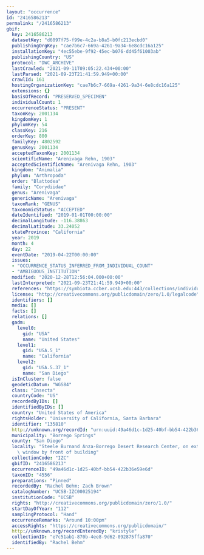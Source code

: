 ```yaml
---
layout: "occurrence"
id: "2416586213"
permalink: "/2416586213"
gbif:
  key: 2416586213
  datasetKey: "d6097f75-f99e-4c2a-b8a5-b0fc213ecbd0"
  publishingOrgKey: "cae7b6c7-669a-4261-9a34-6e8cdc16a125"
  installationKey: "4ec55ebe-9f92-45ec-b076-dd45f61003ab"
  publishingCountry: "US"
  protocol: "DWC_ARCHIVE"
  lastCrawled: "2021-09-11T09:05:22.434+00:00"
  lastParsed: "2021-09-23T21:41:59.949+00:00"
  crawlId: 161
  hostingOrganizationKey: "cae7b6c7-669a-4261-9a34-6e8cdc16a125"
  extensions: {}
  basisOfRecord: "PRESERVED_SPECIMEN"
  individualCount: 1
  occurrenceStatus: "PRESENT"
  taxonKey: 2001134
  kingdomKey: 1
  phylumKey: 54
  classKey: 216
  orderKey: 800
  familyKey: 4802592
  genusKey: 2001134
  acceptedTaxonKey: 2001134
  scientificName: "Arenivaga Rehn, 1903"
  acceptedScientificName: "Arenivaga Rehn, 1903"
  kingdom: "Animalia"
  phylum: "Arthropoda"
  order: "Blattodea"
  family: "Corydiidae"
  genus: "Arenivaga"
  genericName: "Arenivaga"
  taxonRank: "GENUS"
  taxonomicStatus: "ACCEPTED"
  dateIdentified: "2019-01-01T00:00:00"
  decimalLongitude: -116.38863
  decimalLatitude: 33.24052
  stateProvince: "California"
  year: 2019
  month: 4
  day: 22
  eventDate: "2019-04-22T00:00:00"
  issues:
  - "OCCURRENCE_STATUS_INFERRED_FROM_INDIVIDUAL_COUNT"
  - "AMBIGUOUS_INSTITUTION"
  modified: "2020-12-28T12:56:04.000+00:00"
  lastInterpreted: "2021-09-23T21:41:59.949+00:00"
  references: "https://symbiota.ccber.ucsb.edu:443/collections/individual/index.php?occid=135810"
  license: "http://creativecommons.org/publicdomain/zero/1.0/legalcode"
  identifiers: []
  media: []
  facts: []
  relations: []
  gadm:
    level0:
      gid: "USA"
      name: "United States"
    level1:
      gid: "USA.5_1"
      name: "California"
    level2:
      gid: "USA.5.37_1"
      name: "San Diego"
  isInCluster: false
  geodeticDatum: "WGS84"
  class: "Insecta"
  countryCode: "US"
  recordedByIDs: []
  identifiedByIDs: []
  country: "United States of America"
  rightsHolder: "University of California, Santa Barbara"
  identifier: "135810"
  http://unknown.org/recordId: "urn:uuid:49a46d1c-1d25-40bf-bb54-422b36e59e6d"
  municipality: "Borrego Springs"
  county: "San Diego"
  locality: "Steele Burnand Anza-Borrego Desert Research Center, on external large\
    \ window by front of building"
  collectionCode: "IZC"
  gbifID: "2416586213"
  occurrenceID: "49a46d1c-1d25-40bf-bb54-422b36e59e6d"
  taxonID: "4556"
  preparations: "Pinned"
  recordedBy: "Rachel Behm; Zach Brown"
  catalogNumber: "UCSB-IZC00025194"
  institutionCode: "UCSB"
  rights: "http://creativecommons.org/publicdomain/zero/1.0/"
  startDayOfYear: "112"
  samplingProtocol: "Hand"
  occurrenceRemarks: "Around 10:00pm"
  accessRights: "https://creativecommons.org/publicdomain/"
  http://unknown.org/recordEnteredBy: "kristyle"
  collectionID: "e7c51ab1-870b-4ee8-9d62-092875ffa870"
  identifiedBy: "Rachel Behm"
---
```

